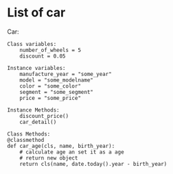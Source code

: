 # List of car

Car:

    Class variables:
        number_of_wheels = 5
        discount = 0.05

    Instance variables:
        manufacture_year = "some_year"
        model = "some_modelname"
        color = "some_color"
        segment = "some_segment"
        price = "some_price"

    Instance Methods:
        discount_price()
        car_detail()

    Class Methods:
    @classmethod
    def car_age(cls, name, birth_year):
        # calculate age an set it as a age
        # return new object
        return cls(name, date.today().year - birth_year)




